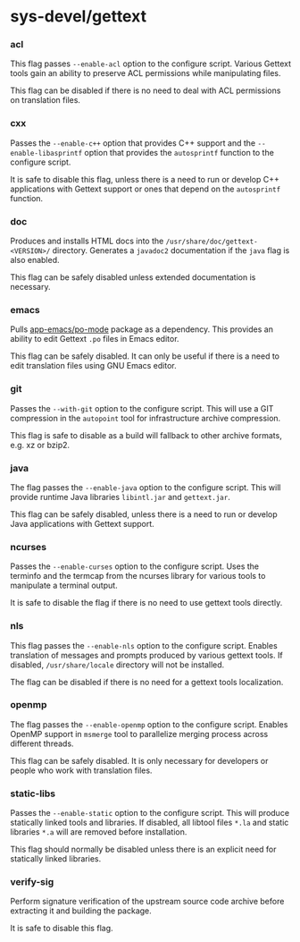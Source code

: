 # sys-devel/gettext

### acl
This flag passes `--enable-acl` option to the configure script. Various Gettext tools gain an ability to preserve ACL permissions while manipulating files.

This flag can be disabled if there is no need to deal with ACL permissions on translation files.

### cxx
Passes the `--enable-c++` option that provides C++ support and the `--enable-libasprintf` option that provides the `autosprintf` function to the configure script.

It is safe to disable this flag, unless there is a need to run or develop C++ applications with Gettext support or ones that depend on the `autosprintf` function.

### doc
Produces and installs HTML docs into the `/usr/share/doc/gettext-<VERSION>/` directory. Generates a `javadoc2` documentation if the `java` flag is also enabled.

This flag can be safely disabled unless extended documentation is necessary.

### emacs
Pulls [app-emacs/po-mode](../app-emacs/po-mode.md) package as a dependency. This provides an ability to edit Gettext `.po` files in Emacs editor.

This flag can be safely disabled. It can only be useful if there is a need to edit translation files using GNU Emacs editor.

### git
Passes the `--with-git` option to the configure script. This will use a GIT compression in the `autopoint` tool for infrastructure archive compression.

This flag is safe to disable as a build will fallback to other archive formats, e.g. xz or bzip2.

### java
The flag passes the `--enable-java` option to the configure script. This will provide runtime Java libraries `libintl.jar` and `gettext.jar`.

This flag can be safely disabled, unless there is a need to run or develop Java applications with Gettext support.

### ncurses
Passes the `--enable-curses` option to the configure script. Uses the terminfo and the termcap from the ncurses library for various tools to manipulate a terminal output.

It is safe to disable the flag if there is no need to use gettext tools directly.

### nls
This flag passes the `--enable-nls` option to the configure script. Enables translation of messages and prompts produced by various gettext tools. If disabled, `/usr/share/locale` directory will not be installed.

The flag can be disabled if there is no need for a gettext tools localization.

### openmp
The flag passes the `--enable-openmp` option to the configure script. Enables OpenMP support in `msmerge` tool to parallelize merging process across different threads.

This flag can be safely disabled. It is only necessary for developers or people who work with translation files.

### static-libs
Passes the `--enable-static` option to the configure script. This will produce statically linked tools and libraries. If disabled, all libtool files `*.la` and static libraries `*.a` will are removed before installation.

This flag should normally be disabled unless there is an explicit need for statically linked libraries.

### verify-sig
Perform signature verification of the upstream source code archive before extracting it and building the package.

It is safe to disable this flag.
